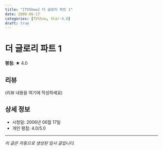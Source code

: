 ```yaml
---
title: "[TVShow] 더 글로리 파트 1"
date: 2006-06-17
categories: [TVShow, Star-4.0]
draft: true
---
```


# 더 글로리 파트 1

**평점:** ★ 4.0

## 리뷰

(리뷰 내용을 여기에 작성하세요)

## 상세 정보

- 시청일: 2006년 06월 17일
- 개인 평점: 4.0/5.0

---

*이 글은 자동으로 생성된 임시 글입니다.*
